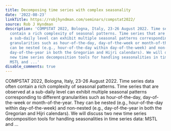 ```yaml
---
title: Decomposing time series with complex seasonality
date: '2022-08-23'
linkTitle: https://robjhyndman.com/seminars/compstat2022/
source: Rob J Hyndman
description: 'COMPSTAT 2022, Bologna, Italy, 23-26 August 2022. Time series data often
  contain a rich complexity of seasonal patterns. Time series that are observed at
  a sub-daily level can exhibit multiple seasonal patterns corresponding to different
  granularities such as hour-of-the-day, day-of-the-week or month-of-the-year. They
  can be nested (e.g., hour-of-the-day within day-of-the-week) and non-nested (e.g.,
  day-of-the-year in both the Gregorian and Hijri calendars). We will discuss two
  new time series decomposition tools for handling seasonalities in time series data:
  MSTL and ...'
disable_comments: true
---
```

COMPSTAT 2022, Bologna, Italy, 23-26 August 2022. Time series data often contain a rich complexity of seasonal patterns. Time series that are observed at a sub-daily level can exhibit multiple seasonal patterns corresponding to different granularities such as hour-of-the-day, day-of-the-week or month-of-the-year. They can be nested (e.g., hour-of-the-day within day-of-the-week) and non-nested (e.g., day-of-the-year in both the Gregorian and Hijri calendars). We will discuss two new time series decomposition tools for handling seasonalities in time series data: MSTL and ...